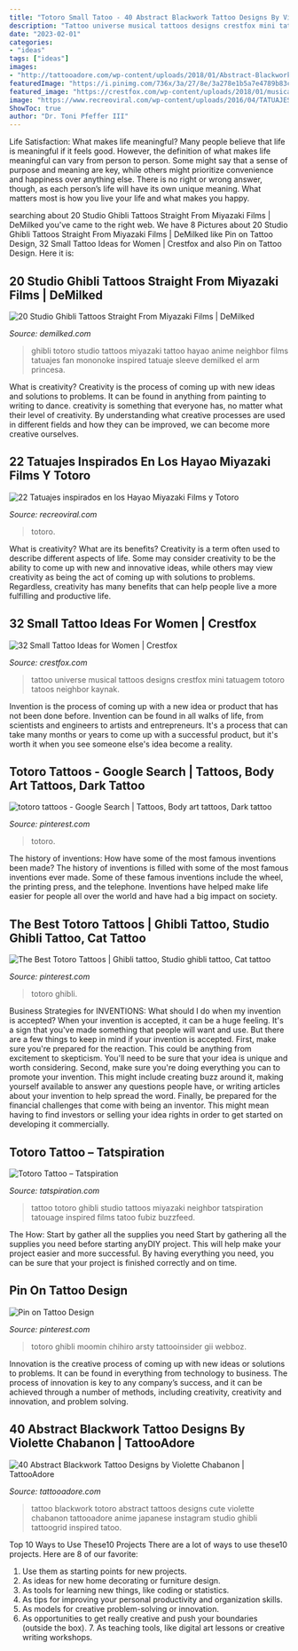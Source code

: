 ```yaml
---
title: "Totoro Small Tatoo - 40 Abstract Blackwork Tattoo Designs By Violette Chabanon"
description: "Tattoo universe musical tattoos designs crestfox mini tatuagem totoro tatoos neighbor kaynak"
date: "2023-02-01"
categories:
- "ideas"
tags: ["ideas"]
images:
- "http://tattooadore.com/wp-content/uploads/2018/01/Abstract-Blackwork-Tattoo-by-Violette-Chabanon-01.jpg"
featuredImage: "https://i.pinimg.com/736x/3a/27/8e/3a278e1b5a7e4789b83c925ec0a41199.jpg"
featured_image: "https://crestfox.com/wp-content/uploads/2018/01/musical-universe-tattoo-763x1024.png"
image: "https://www.recreoviral.com/wp-content/uploads/2016/04/TATUAJES-TOTORO-9.jpg"
ShowToc: true
author: "Dr. Toni Pfeffer III"
---
```



Life Satisfaction: What makes life meaningful?
Many people believe that life is meaningful if it feels good. However, the definition of what makes life meaningful can vary from person to person. Some might say that a sense of purpose and meaning are key, while others might prioritize convenience and happiness over anything else. There is no right or wrong answer, though, as each person’s life will have its own unique meaning. What matters most is how you live your life and what makes you happy.

	

		
searching about 20 Studio Ghibli Tattoos Straight From Miyazaki Films | DeMilked you've came to the right web. We have 8 Pictures about 20 Studio Ghibli Tattoos Straight From Miyazaki Films | DeMilked like Pin on Tattoo Design, 32 Small Tattoo Ideas for Women | Crestfox and also Pin on Tattoo Design. Here it is:
		
    
## 20 Studio Ghibli Tattoos Straight From Miyazaki Films | DeMilked

<img loading=lazy src="https://www.demilked.com/magazine/wp-content/uploads/2015/09/anime-totoro-fan-tattoos-hayao-miyazaki-studio-ghibli-16.jpg" onerror="this.onerror=null;this.src='https://tse1.mm.bing.net/th?id=OIP.GpCUMDyhlMHpxlVSC8Lw_wHaJ4&amp;pid=15.1';" alt="20 Studio Ghibli Tattoos Straight From Miyazaki Films | DeMilked">

_Source: demilked.com_

>ghibli totoro studio tattoos miyazaki tattoo hayao anime neighbor films tatuajes fan mononoke inspired tatuaje sleeve demilked el arm princesa. 

	

What is creativity?
Creativity is the process of coming up with new ideas and solutions to problems. It can be found in anything from painting to writing to dance. creativity is something that everyone has, no matter what their level of creativity. By understanding what creative processes are used in different fields and how they can be improved, we can become more creative ourselves.

    
## 22 Tatuajes Inspirados En Los Hayao Miyazaki Films Y Totoro

<img loading=lazy src="https://www.recreoviral.com/wp-content/uploads/2016/04/TATUAJES-TOTORO-9.jpg" onerror="this.onerror=null;this.src='https://tse4.mm.bing.net/th?id=OIP.BD1AR2Lmsewv8c3Pyk6gpAHaKL&amp;pid=15.1';" alt="22 Tatuajes inspirados en los Hayao Miyazaki Films y Totoro">

_Source: recreoviral.com_

>totoro. 

	

What is creativity? What are its benefits?
Creativity is a term often used to describe different aspects of life. Some may consider creativity to be the ability to come up with new and innovative ideas, while others may view creativity as being the act of coming up with solutions to problems. Regardless, creativity has many benefits that can help people live a more fulfilling and productive life.

    
## 32 Small Tattoo Ideas For Women | Crestfox

<img loading=lazy src="https://crestfox.com/wp-content/uploads/2018/01/musical-universe-tattoo-763x1024.png" onerror="this.onerror=null;this.src='https://tse2.mm.bing.net/th?id=OIP._UeWYhwfSk8FTttMU-dJ4gHaJ8&amp;pid=15.1';" alt="32 Small Tattoo Ideas for Women | Crestfox">

_Source: crestfox.com_

>tattoo universe musical tattoos designs crestfox mini tatuagem totoro tatoos neighbor kaynak. 

	

Invention is the process of coming up with a new idea or product that has not been done before. Invention can be found in all walks of life, from scientists and engineers to artists and entrepreneurs. It's a process that can take many months or years to come up with a successful product, but it's worth it when you see someone else's idea become a reality.

    
## Totoro Tattoos - Google Search | Tattoos, Body Art Tattoos, Dark Tattoo

<img loading=lazy src="https://i.pinimg.com/originals/7c/6e/38/7c6e38e735322057425a0261d374f4d2.jpg" onerror="this.onerror=null;this.src='https://tse2.mm.bing.net/th?id=OIP.oEpAlliYbXxXwjqw2LET0gHaJ4&amp;pid=15.1';" alt="totoro tattoos - Google Search | Tattoos, Body art tattoos, Dark tattoo">

_Source: pinterest.com_

>totoro. 

	

The history of inventions: How have some of the most famous inventions been made?
The history of inventions is filled with some of the most famous inventions ever made. Some of these famous inventions include the wheel, the printing press, and the telephone. Inventions have helped make life easier for people all over the world and have had a big impact on society.

    
## The Best Totoro Tattoos | Ghibli Tattoo, Studio Ghibli Tattoo, Cat Tattoo

<img loading=lazy src="https://i.pinimg.com/originals/18/00/c4/1800c4e9876ab355e606d5b6fab2a18d.jpg" onerror="this.onerror=null;this.src='https://tse4.mm.bing.net/th?id=OIP.FXVId_Srg6I0DJti_kRD4wHaHa&amp;pid=15.1';" alt="The Best Totoro Tattoos | Ghibli tattoo, Studio ghibli tattoo, Cat tattoo">

_Source: pinterest.com_

>totoro ghibli. 

	

Business Strategies for INVENTIONS: What should I do when my invention is accepted?
When your invention is accepted, it can be a huge feeling. It's a sign that you've made something that people will want and use. But there are a few things to keep in mind if your invention is accepted. 
First, make sure you're prepared for the reaction. This could be anything from excitement to skepticism. You'll need to be sure that your idea is unique and worth considering. 
Second, make sure you're doing everything you can to promote your invention. This might include creating buzz around it, making yourself available to answer any questions people have, or writing articles about your invention to help spread the word. 
Finally, be prepared for the financial challenges that come with being an inventor. This might mean having to find investors or selling your idea rights in order to get started on developing it commercially.

    
## Totoro Tattoo – Tatspiration

<img loading=lazy src="http://tatspiration.com/wp-content/uploads/2017/08/Totoro-tattoo.jpg" onerror="this.onerror=null;this.src='https://tse4.mm.bing.net/th?id=OIP.jhL_cG3jpo2C1s2N9kfFUQHaHa&amp;pid=15.1';" alt="Totoro Tattoo – Tatspiration">

_Source: tatspiration.com_

>tattoo totoro ghibli studio tattoos miyazaki neighbor tatspiration tatouage inspired films tatoo fubiz buzzfeed. 

	

The How: Start by gather all the supplies you need
Start by gathering all the supplies you need before starting anyDIY project. This will help make your project easier and more successful. By having everything you need, you can be sure that your project is finished correctly and on time.

    
## Pin On Tattoo Design

<img loading=lazy src="https://i.pinimg.com/736x/3a/27/8e/3a278e1b5a7e4789b83c925ec0a41199.jpg" onerror="this.onerror=null;this.src='https://tse2.mm.bing.net/th?id=OIP.3wOEoLSrgDW0RN1EX7TfnAHaJQ&amp;pid=15.1';" alt="Pin on Tattoo Design">

_Source: pinterest.com_

>totoro ghibli moomin chihiro arsty tattooinsider gii webboz. 

	

Innovation is the creative process of coming up with new ideas or solutions to problems. It can be found in everything from technology to business. The process of innovation is key to any company’s success, and it can be achieved through a number of methods, including creativity, creativity and innovation, and problem solving.

    
## 40 Abstract Blackwork Tattoo Designs By Violette Chabanon | TattooAdore

<img loading=lazy src="http://tattooadore.com/wp-content/uploads/2018/01/Abstract-Blackwork-Tattoo-by-Violette-Chabanon-01.jpg" onerror="this.onerror=null;this.src='https://tse1.mm.bing.net/th?id=OIP.yFftccH27IVRQDafJqdHYQHaHa&amp;pid=15.1';" alt="40 Abstract Blackwork Tattoo Designs by Violette Chabanon | TattooAdore">

_Source: tattooadore.com_

>tattoo blackwork totoro abstract tattoos designs cute violette chabanon tattooadore anime japanese instagram studio ghibli tattoogrid inspired tatoo. 

	

Top 10 Ways to Use These10 Projects
There are a lot of ways to use these10 projects. Here are 8 of our favorite:
1. Use them as starting points for new projects.
2. As ideas for new home decorating or furniture design.
3. As tools for learning new things, like coding or statistics.
4. As tips for improving your personal productivity and organization skills.
5. As models for creative problem-solving or innovation.
6. As opportunities to get really creative and push your boundaries (outside the box).      7. As teaching tools, like digital art lessons or creative writing workshops. 
